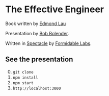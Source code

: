 # The Effective Engineer

Book written by [Edmond Lau][0]

Presentation by [Bob Bolender][1].

Written in [Spectacle][2] by [Formidable Labs][3].

## See the presentation

0. `git clone`
0. `npm install`
0. `npm start`
0. `http://localhost:3000`

[0]: http://www.theeffectiveengineer.com/
[1]: https://awesomebob.xyz
[2]: https://github.com/FormidableLabs/spectacle
[3]: https://formidable.com/

